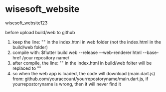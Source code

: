# wisesoft_website
wisesoft_website123


before upload build/web to github

1. keep the line: "<base href="$FLUTTER_BASE_HREF">" in the index.html in web folder (not the index.html in the build/web folder)
2. compile with: $flutter build web --release --web-renderer html --base-href /your repository name/
3. after compile, the line: "<base href="$FLUTTER_BASE_HREF">" in the index.html in build/web folter will be replaced to "<base href="/your repository name/">"
4. so when the web app is loaded, the code will download (main.dart.js) from: github.com/youraccount/yourrepostoryname/main.dart.js, if yourrepostoryname is wrong, then it will never find it
